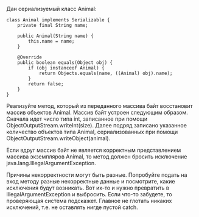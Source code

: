 Дан сериализуемый класс Animal:

```
class Animal implements Serializable {
    private final String name;

    public Animal(String name) {
        this.name = name;
    }

    @Override
    public boolean equals(Object obj) {
        if (obj instanceof Animal) {
            return Objects.equals(name, ((Animal) obj).name);
        }
        return false;
    }
}
```

Реализуйте метод, который из переданного массива байт восстановит массив объектов Animal. Массив байт устроен следующим образом. Сначала идет число типа int, записанное при помощи ObjectOutputStream.writeInt(size). Далее подряд записано указанное количество объектов типа Animal, сериализованных при помощи ObjectOutputStream.writeObject(animal).

Если вдруг массив байт не является корректным представлением массива экземпляров Animal, то метод должен бросить исключение java.lang.IllegalArgumentException.

Причины некорректности могут быть разные. Попробуйте подать на вход методу разные некорректные данные и посмотрите, какие исключения будут возникать. Вот их-то и нужно превратить в IllegalArgumentException и выбросить. Если что-то забудете, то проверяющая система подскажет. Главное не глотать никаких исключений, т.е. не оставлять нигде пустой catch.